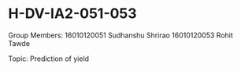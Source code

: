 # H-DV-IA2-051-053
Group Members:
16010120051 Sudhanshu Shrirao
16010120053 Rohit Tawde

Topic: Prediction of yield

